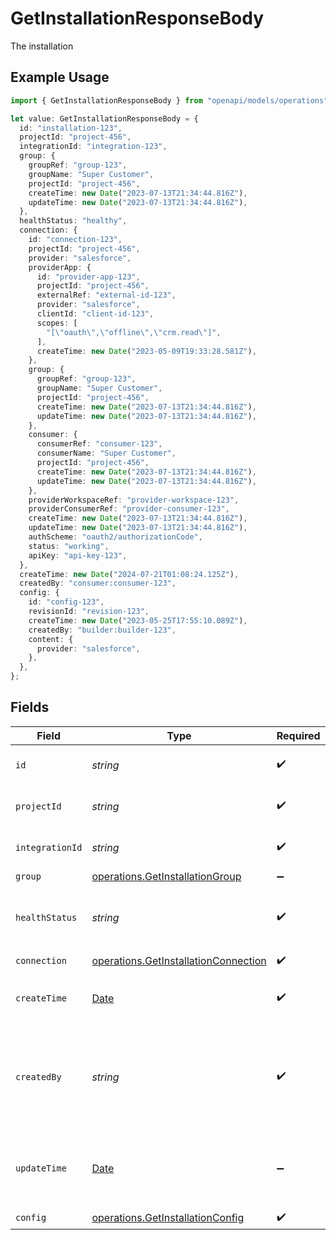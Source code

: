 # GetInstallationResponseBody

The installation

## Example Usage

```typescript
import { GetInstallationResponseBody } from "openapi/models/operations";

let value: GetInstallationResponseBody = {
  id: "installation-123",
  projectId: "project-456",
  integrationId: "integration-123",
  group: {
    groupRef: "group-123",
    groupName: "Super Customer",
    projectId: "project-456",
    createTime: new Date("2023-07-13T21:34:44.816Z"),
    updateTime: new Date("2023-07-13T21:34:44.816Z"),
  },
  healthStatus: "healthy",
  connection: {
    id: "connection-123",
    projectId: "project-456",
    provider: "salesforce",
    providerApp: {
      id: "provider-app-123",
      projectId: "project-456",
      externalRef: "external-id-123",
      provider: "salesforce",
      clientId: "client-id-123",
      scopes: [
        "[\"oauth\",\"offline\",\"crm.read\"]",
      ],
      createTime: new Date("2023-05-09T19:33:28.581Z"),
    },
    group: {
      groupRef: "group-123",
      groupName: "Super Customer",
      projectId: "project-456",
      createTime: new Date("2023-07-13T21:34:44.816Z"),
      updateTime: new Date("2023-07-13T21:34:44.816Z"),
    },
    consumer: {
      consumerRef: "consumer-123",
      consumerName: "Super Customer",
      projectId: "project-456",
      createTime: new Date("2023-07-13T21:34:44.816Z"),
      updateTime: new Date("2023-07-13T21:34:44.816Z"),
    },
    providerWorkspaceRef: "provider-workspace-123",
    providerConsumerRef: "provider-consumer-123",
    createTime: new Date("2023-07-13T21:34:44.816Z"),
    updateTime: new Date("2023-07-13T21:34:44.816Z"),
    authScheme: "oauth2/authorizationCode",
    status: "working",
    apiKey: "api-key-123",
  },
  createTime: new Date("2024-07-21T01:08:24.125Z"),
  createdBy: "consumer:consumer-123",
  config: {
    id: "config-123",
    revisionId: "revision-123",
    createTime: new Date("2023-05-25T17:55:10.089Z"),
    createdBy: "builder:builder-123",
    content: {
      provider: "salesforce",
    },
  },
};
```

## Fields

| Field                                                                                         | Type                                                                                          | Required                                                                                      | Description                                                                                   | Example                                                                                       |
| --------------------------------------------------------------------------------------------- | --------------------------------------------------------------------------------------------- | --------------------------------------------------------------------------------------------- | --------------------------------------------------------------------------------------------- | --------------------------------------------------------------------------------------------- |
| `id`                                                                                          | *string*                                                                                      | :heavy_check_mark:                                                                            | The installation ID.                                                                          | installation-123                                                                              |
| `projectId`                                                                                   | *string*                                                                                      | :heavy_check_mark:                                                                            | The Ampersand project ID.                                                                     | project-456                                                                                   |
| `integrationId`                                                                               | *string*                                                                                      | :heavy_check_mark:                                                                            | The integration ID.                                                                           | integration-123                                                                               |
| `group`                                                                                       | [operations.GetInstallationGroup](../../models/operations/getinstallationgroup.md)            | :heavy_minus_sign:                                                                            | N/A                                                                                           |                                                                                               |
| `healthStatus`                                                                                | *string*                                                                                      | :heavy_check_mark:                                                                            | The health status of the installation ("healthy", "unhealthy").                               | healthy                                                                                       |
| `connection`                                                                                  | [operations.GetInstallationConnection](../../models/operations/getinstallationconnection.md)  | :heavy_check_mark:                                                                            | N/A                                                                                           |                                                                                               |
| `createTime`                                                                                  | [Date](https://developer.mozilla.org/en-US/docs/Web/JavaScript/Reference/Global_Objects/Date) | :heavy_check_mark:                                                                            | The time the integration was first installed.                                                 |                                                                                               |
| `createdBy`                                                                                   | *string*                                                                                      | :heavy_check_mark:                                                                            | The person who did the installation, in the format of "consumer:{consumer-id}".               | consumer:consumer-123                                                                         |
| `updateTime`                                                                                  | [Date](https://developer.mozilla.org/en-US/docs/Web/JavaScript/Reference/Global_Objects/Date) | :heavy_minus_sign:                                                                            | The time the installation was last updated with a new config.                                 |                                                                                               |
| `config`                                                                                      | [operations.GetInstallationConfig](../../models/operations/getinstallationconfig.md)          | :heavy_check_mark:                                                                            | N/A                                                                                           |                                                                                               |
